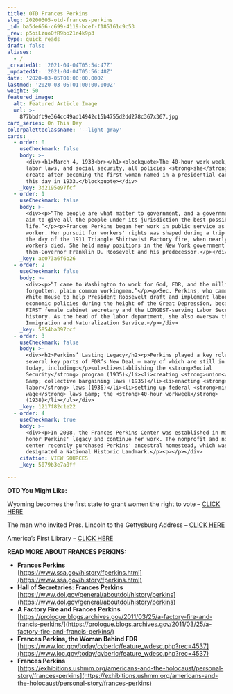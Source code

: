 ```yaml
---
title: OTD Frances Perkins
slug: 20200305-otd-frances-perkins
_id: ba5de656-c699-4119-bcef-f185161c9c53
_rev: p5oiLzuoOfR9bp21r4k9p3
type: quick_reads
draft: false
aliases:
  - /
_createdAt: '2021-04-04T05:54:47Z'
_updatedAt: '2021-04-04T05:56:48Z'
date: '2020-03-05T01:00:00.000Z'
lastmod: '2020-03-05T01:00:00.000Z'
weight: 50
featured_image:
  alt: Featured Article Image
  url: >-
    877bbdfb9e364cc49ad14942c15b4755d2dd278c367x367.jpg
card_series: On This Day
colorpaletteclassname: '--light-gray'
cards:
  - order: 0
    useCheckmark: false
    body: >-
      <div><h1>March 4, 1933<br></h1><blockquote>The 40-hour work week, child
      labor laws, and social security, all policies <strong>she</strong> helped
      create after becoming the first woman named in a presidential cabinet on
      this day in 1933.</blockquote></div>
    _key: 3d2195e97fcf
  - order: 1
    useCheckmark: false
    body: >-
      <div><p>“The people are what matter to government, and a government should
      aim to give all the people under its jurisdiction the best possible
      life.”</p><p>Frances Perkins began her work in public service as a social
      worker. Her pursuit for workers' rights was shaped during a trip to NYC on
      the day of the 1911 Triangle Shirtwaist Factory fire, when nearly 150
      workers died. She held many positions in the New York government under
      then-Governor Franklin D. Roosevelt and his predecessor.</p></div>
    _key: ac073a6f6b26
  - order: 2
    useCheckmark: false
    body: >-
      <div><p>“I came to Washington to work for God, FDR, and the millions of
      forgotten, plain common workingmen.”</p><p>Sec. Perkins, who came to the
      White House to help President Roosevelt draft and implement labor and
      economic policies during the height of the Great Depression, became the
      FIRST female cabinet secretary and the LONGEST-serving Labor Secretary in
      history. As the head of the labor department, she also oversaw the
      Immigration and Naturalization Service.</p></div>
    _key: 5854ba397ccf
  - order: 3
    useCheckmark: false
    body: >-
      <div><h2>Perkins’ Lasting Legacy</h2><p>Perkins played a key role in
      several key parts of FDR’s New Deal – many of which are still in effect
      today, including:</p><ul><li>establishing the <strong>Social
      Security</strong> program (1935)</li><li>creating <strong>union</strong>
      &amp; collective bargaining laws (1935)</li><li>enacting <strong>child
      labor</strong> laws (1936)</li><li>setting up federal <strong>minimum
      wage</strong> laws &amp; the <strong>40-hour workweek</strong>
      (1938)</li></ul></div>
    _key: 1217f82c1e22
  - order: 4
    useCheckmark: true
    body: >-
      <div><p>In 2008, the Frances Perkins Center was established in Maine to
      honor Perkins' legacy and continue her work. The nonprofit and nonpartisan
      center recently purchased Perkins' ancestral homestead, which was
      designated a National Historic Landmark.</p><p></p></div>
    citation: VIEW SOURCES
    _key: 5079b3e7a0ff

---
```

**OTD You Might Like:**

Wyoming becomes the first state to grant women the right to vote – [CLICK HERE](https://smarthernews.com/wyoming-day/)

The man who invited Pres. Lincoln to the Gettysburg Address – [CLICK HERE](https://smarthernews.com/the-man-who-invited-lincoln-to-the-gettysburg-address/)

America’s First Library – [CLICK HERE](https://smarthernews.com/americas-first-library/)

**READ MORE ABOUT FRANCES PERKINS:**

* **Frances Perkins**  
[https://www.ssa.gov/history/fperkins.html](https://www.ssa.gov/history/fperkins.html)
* **Hall of Secretaries: Frances Perkins**  
[https://www.dol.gov/general/aboutdol/history/perkins](https://www.dol.gov/general/aboutdol/history/perkins)
* **A Factory Fire and Frances Perkins**  
[https://prologue.blogs.archives.gov/2011/03/25/a-factory-fire-and-francis-perkins/](https://prologue.blogs.archives.gov/2011/03/25/a-factory-fire-and-francis-perkins/)
* **Frances Perkins, the Woman Behind FDR**  
[https://www.loc.gov/today/cyberlc/feature_wdesc.php?rec=4537](https://www.loc.gov/today/cyberlc/feature_wdesc.php?rec=4537)
* **Frances Perkins**  
[https://exhibitions.ushmm.org/americans-and-the-holocaust/personal-story/frances-perkins](https://exhibitions.ushmm.org/americans-and-the-holocaust/personal-story/frances-perkins)